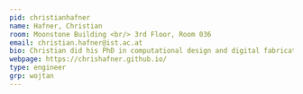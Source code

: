 ```yaml
---
pid: christianhafner
name: Hafner, Christian
room: Moonstone Building <br/> 3rd Floor, Room 036
email: christian.hafner@ist.ac.at
bio: Christian did his PhD in computational design and digital fabrication under the supervision of Bernd Bickel's group at ISTA. In his research, he tries to find out how the physical limits of mechanical systems can be described geometrically. He is now the research software engineer in Chris Wojtan's group.
webpage: https://chrishafner.github.io/
type: engineer
grp: wojtan
---
```

